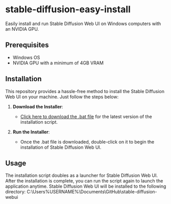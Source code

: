 # stable-diffusion-easy-install

Easily install and run Stable Diffusion Web UI on Windows computers with an NVIDIA GPU.

## Prerequisites

- Windows OS
- NVIDIA GPU with a minimum of 4GB VRAM

## Installation

This repository provides a hassle-free method to install the Stable Diffusion Web UI on your machine. Just follow the steps below:

1. **Download the Installer**:

   - [Click here to download the .bat file](https://github.com/MinhNgyuen/stable-diffusion-easy-install/releases/download/latest/stable-diffusion-web-ui.bat) for the latest version of the installation script.

2. **Run the Installer**:
   - Once the .bat file is downloaded, double-click on it to begin the installation of Stable Diffusion Web UI.

## Usage

The installation script doubles as a launcher for Stable Diffusion Web UI. After the installation is complete, you can run the script again to launch the application anytime.
Stable Diffusion Web UI will be installed to the following directory: C:\Users\%USERNAME%\Documents\GitHub\stable-diffusion-webui
